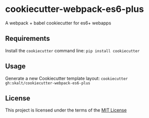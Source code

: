 cookiecutter-webpack-es6-plus
============================

A webpack + babel cookiecutter for es6+ webapps

Requirements
------------
Install the `cookiecutter` command line: `pip install cookiecutter`

Usage
-----
Generate a new Cookiecutter template layout: `cookiecutter gh:skalt/cookiecutter-webpack-es6-plus`

License
-------
This project is licensed under the terms of the [MIT License](/LICENSE)
